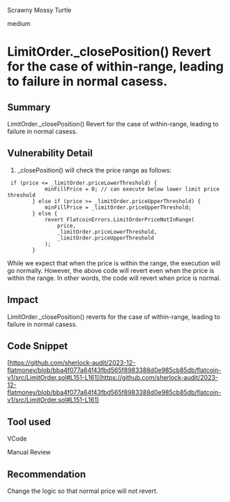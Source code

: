 Scrawny Mossy Turtle

medium

# LimitOrder._closePosition() Revert for the case of within-range, leading to failure in normal casess.

## Summary
LimitOrder._closePosition() Revert for the case of within-range, leading to failure in normal casess.

## Vulnerability Detail

1. _closePosition() will check the price range as follows:

```javascipt
 if (price <= _limitOrder.priceLowerThreshold) {
            minFillPrice = 0; // can execute below lower limit price threshold
        } else if (price >= _limitOrder.priceUpperThreshold) {
            minFillPrice = _limitOrder.priceUpperThreshold;
        } else {
            revert FlatcoinErrors.LimitOrderPriceNotInRange(
                price,
                _limitOrder.priceLowerThreshold,
                _limitOrder.priceUpperThreshold
            );
        }
```

While we expect that when the price is within the range, the execution will go normally. However, the above code will revert even when the price is within the range. In other words, the code will revert when price is normal. 

## Impact
LimitOrder._closePosition() reverts for the case of within-range, leading to failure in normal casess.


## Code Snippet

[https://github.com/sherlock-audit/2023-12-flatmoney/blob/bba4f077a64f43fbd565f8983388d0e985cb85db/flatcoin-v1/src/LimitOrder.sol#L151-L161](https://github.com/sherlock-audit/2023-12-flatmoney/blob/bba4f077a64f43fbd565f8983388d0e985cb85db/flatcoin-v1/src/LimitOrder.sol#L151-L161)

## Tool used
VCode

Manual Review

## Recommendation
Change the logic so that normal price will not revert.
